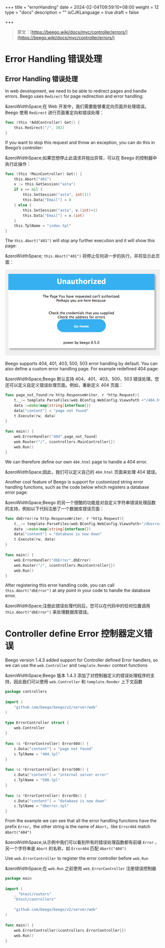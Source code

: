 +++
title = "errorHanding"
date = 2024-02-04T09:59:10+08:00
weight = 12
type = "docs"
description = ""
isCJKLanguage = true
draft = false

+++

> 原文：[https://beego.wiki/docs/mvc/controller/errors/](https://beego.wiki/docs/mvc/controller/errors/)

# Error Handling 错误处理



## Error Handling 错误处理

In web development, we need to be able to redirect pages and handle errors. Beego uses `Redirect` for page redirection and error handling:

&zeroWidthSpace;在 Web 开发中，我们需要能够重定向页面并处理错误。Beego 使用 `Redirect` 进行页面重定向和错误处理：

```go
func (this *AddController) Get() {
	this.Redirect("/", 302)
}
```

If you want to stop this request and throw an exception, you can do this in Beego’s controller:

&zeroWidthSpace;如果您想停止此请求并抛出异常，可以在 Beego 的控制器中执行此操作：

```go
func (this *MainController) Get() {
	this.Abort("401")
	v := this.GetSession("asta")
	if v == nil {
		this.SetSession("asta", int(1))
		this.Data["Email"] = 0
	} else {
		this.SetSession("asta", v.(int)+1)
		this.Data["Email"] = v.(int)
	}
	this.TplName = "index.tpl"
}
```

The `this.Abort("401")` will stop any further execution and it will show this page:

&zeroWidthSpace; `this.Abort("401")` 将停止任何进一步的执行，并将显示此页面：

![img](./errorHanding_img/401.png)

Beego supports 404, 401, 403, 500, 503 error handling by default. You can also define a custom error handling page. For example redefined 404 page:

&zeroWidthSpace;Beego 默认支持 404、401、403、500、503 错误处理。您还可以定义自定义错误处理页面。例如，重新定义 404 页面：

```go
func page_not_found(rw http.ResponseWriter, r *http.Request){
	t,_:= template.ParseFiles(web.BConfig.WebConfig.ViewsPath +"/404.html")
	data :=make(map[string]interface{})
	data["content"] = "page not found"
	t.Execute(rw, data)
}

func main() {
	web.ErrorHandler("404",page_not_found)
	web.Router("/", &controllers.MainController{})
	web.Run()
}
```

We can therefore define our own `404.html` page to handle a 404 error.

&zeroWidthSpace;因此，我们可以定义自己的 `404.html` 页面来处理 404 错误。

Another cool feature of Beego is support for customized string error handling functions, such as the code below which registers a database error page:

&zeroWidthSpace;Beego 的另一个很酷的功能是对自定义字符串错误处理函数的支持，例如以下代码注册了一个数据库错误页面：

```go
func dbError(rw http.ResponseWriter, r *http.Request){
	t,_:= template.ParseFiles(web.BConfig.WebConfig.ViewsPath+"/dberror.html")
	data :=make(map[string]interface{})
	data["content"] = "database is now down"
	t.Execute(rw, data)
}

func main() {
	web.ErrorHandler("dbError",dbError)
	web.Router("/", &controllers.MainController{})
	web.Run()
}
```

After registering this error handling code, you can call `this.Abort("dbError")` at any point in your code to handle the database error.

&zeroWidthSpace;注册此错误处理代码后，您可以在代码中的任何位置调用 `this.Abort("dbError")` 来处理数据库错误。

# Controller define Error 控制器定义错误

Beego version 1.4.3 added support for Controller defined Error handlers, so we can use the `web.Controller` and `template.Render` context functions

&zeroWidthSpace;Beego 版本 1.4.3 添加了对控制器定义的错误处理程序的支持，因此我们可以使用 `web.Controller` 和 `template.Render` 上下文函数

```go
package controllers

import (
	"github.com/beego/beego/v2/server/web"
)

type ErrorController struct {
	web.Controller
}

func (c *ErrorController) Error404() {
	c.Data["content"] = "page not found"
	c.TplName = "404.tpl"
}

func (c *ErrorController) Error500() {
	c.Data["content"] = "internal server error"
	c.TplName = "500.tpl"
}

func (c *ErrorController) ErrorDb() {
	c.Data["content"] = "database is now down"
	c.TplName = "dberror.tpl"
}
```

From the example we can see that all the error handling functions have the prefix `Error`，the other string is the name of `Abort`，like `Error404` match `Abort("404")`

&zeroWidthSpace;从示例中我们可以看到所有的错误处理函数都有前缀 `Error` ，另一个字符串是 `Abort` 的名称，如 `Error404` 匹配 `Abort("404")`

Use `web.ErrorController` to register the error controller before `web.Run`

&zeroWidthSpace;在 `web.Run` 之前使用 `web.ErrorController` 注册错误控制器

```go
package main

import (
	_ "btest/routers"
	"btest/controllers"

	"github.com/beego/beego/v2/server/web"
)

func main() {
	web.ErrorController(&controllers.ErrorController{})
	web.Run()
}
```